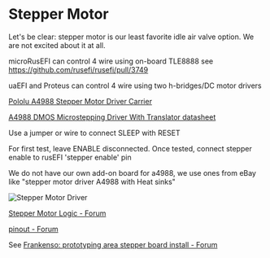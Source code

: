 # Stepper Motor

Let's be clear: stepper motor is our least favorite idle air valve option. We are not excited about it at all.

microRusEFI can control 4 wire using on-board TLE8888 see https://github.com/rusefi/rusefi/pull/3749

uaEFI and Proteus can control 4 wire using two h-bridges/DC motor drivers

[Pololu A4988 Stepper Motor Driver Carrier](http://www.pololu.com/product/1182)

[A4988 DMOS Microstepping Driver With Translator datasheet](http://www.pololu.com/file/download/a4988_DMOS_microstepping_driver_with_translator.pdf?file_id=0J450)

Use a jumper or wire to connect SLEEP with RESET

For first test, leave ENABLE disconnected. Once tested, connect stepper enable to rusEFI 'stepper enable' pin

We do not have our own add-on board for a4988, we use ones from eBay like "stepper motor driver A4988 with Heat sinks"

![Stepper Motor Driver](Images/stepper_motor_driver.jpg)

[Stepper Motor Logic - Forum](http://rusefi.com/forum/viewtopic.php?f=5&t=767)

[pinout - Forum](http://rusefi.com/forum/viewtopic.php?f=5&t=767&start=30#p17671)

See [Frankenso: prototyping area stepper board install - Forum](http://rusefi.com/forum/viewtopic.php?f=4&t=1161)
